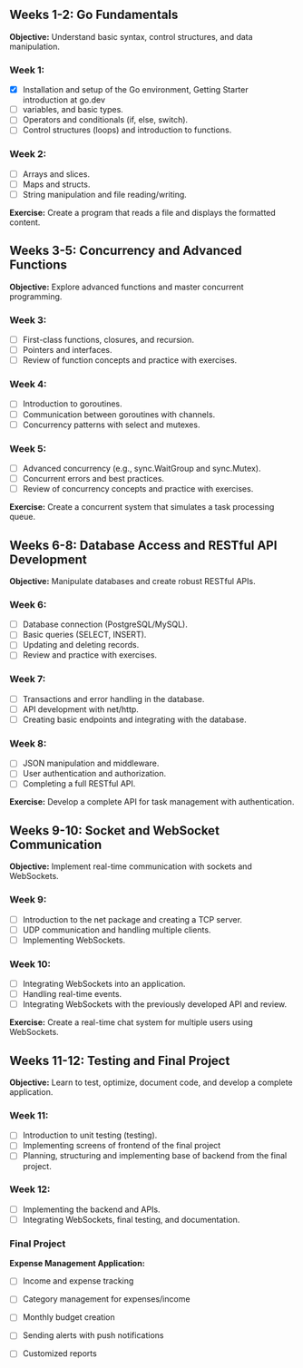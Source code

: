 ## Weeks 1-2: Go Fundamentals

**Objective:** Understand basic syntax, control structures, and data manipulation.

### Week 1:

- [x] Installation and setup of the Go environment, Getting Starter introduction at go.dev
- [ ] variables, and basic types.
- [ ] Operators and conditionals (if, else, switch).
- [ ] Control structures (loops) and introduction to functions.

### Week 2:

- [ ] Arrays and slices.
- [ ] Maps and structs.
- [ ] String manipulation and file reading/writing.

**Exercise:** Create a program that reads a file and displays the formatted content.

## Weeks 3-5: Concurrency and Advanced Functions

**Objective:** Explore advanced functions and master concurrent programming.

### Week 3:

- [ ] First-class functions, closures, and recursion.
- [ ] Pointers and interfaces.
- [ ] Review of function concepts and practice with exercises.

### Week 4:

- [ ] Introduction to goroutines.
- [ ] Communication between goroutines with channels.
- [ ] Concurrency patterns with select and mutexes.

### Week 5:

- [ ] Advanced concurrency (e.g., sync.WaitGroup and sync.Mutex).
- [ ] Concurrent errors and best practices.
- [ ] Review of concurrency concepts and practice with exercises.

**Exercise:** Create a concurrent system that simulates a task processing queue.

## Weeks 6-8: Database Access and RESTful API Development

**Objective:** Manipulate databases and create robust RESTful APIs.

### Week 6:

- [ ] Database connection (PostgreSQL/MySQL).
- [ ] Basic queries (SELECT, INSERT).
- [ ] Updating and deleting records.
- [ ] Review and practice with exercises.

### Week 7:

- [ ] Transactions and error handling in the database.
- [ ] API development with net/http.
- [ ] Creating basic endpoints and integrating with the database.

### Week 8:

- [ ] JSON manipulation and middleware.
- [ ] User authentication and authorization.
- [ ] Completing a full RESTful API.
  
**Exercise:** Develop a complete API for task management with authentication.

## Weeks 9-10: Socket and WebSocket Communication

**Objective:** Implement real-time communication with sockets and WebSockets.

### Week 9:

- [ ] Introduction to the net package and creating a TCP server.
- [ ] UDP communication and handling multiple clients.
- [ ] Implementing WebSockets.

### Week 10:

- [ ] Integrating WebSockets into an application.
- [ ] Handling real-time events.
- [ ] Integrating WebSockets with the previously developed API and review.
  
**Exercise:** Create a real-time chat system for multiple users using WebSockets.

## Weeks 11-12: Testing and Final Project

**Objective:** Learn to test, optimize, document code, and develop a complete application.

### Week 11:

- [ ] Introduction to unit testing (testing).
- [ ] Implementing screens of frontend of the final project
- [ ] Planning, structuring and implementing base of backend from the final project.

### Week 12:

- [ ] Implementing the backend and APIs.
- [ ] Integrating WebSockets, final testing, and documentation.

### Final Project

**Expense Management Application:**

- [ ] Income and expense tracking
- [ ] Category management for expenses/income
- [ ] Monthly budget creation
- [ ] Sending alerts with push notifications
- [ ] Customized reports


